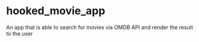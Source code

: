 # hooked_movie_app
An app that is able to search for movies via OMDB API and render the result to the user
